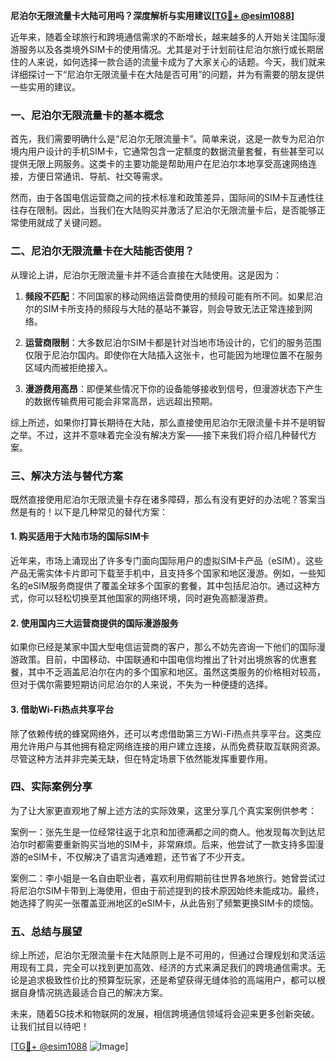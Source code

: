 **尼泊尔无限流量卡大陆可用吗？深度解析与实用建议[[TG💪+ @esim1088](https://t.me/s/esim1088)]**

近年来，随着全球旅行和跨境通信需求的不断增长，越来越多的人开始关注国际漫游服务以及各类境外SIM卡的使用情况。尤其是对于计划前往尼泊尔旅行或长期居住的人来说，如何选择一款合适的流量卡成为了大家关心的话题。今天，我们就来详细探讨一下“尼泊尔无限流量卡在大陆是否可用”的问题，并为有需要的朋友提供一些实用的建议。

### 一、尼泊尔无限流量卡的基本概念

首先，我们需要明确什么是“尼泊尔无限流量卡”。简单来说，这是一款专为尼泊尔境内用户设计的手机SIM卡，它通常包含一定额度的数据流量套餐，有些甚至可以提供无限上网服务。这类卡的主要功能是帮助用户在尼泊尔本地享受高速网络连接，方便日常通讯、导航、社交等需求。

然而，由于各国电信运营商之间的技术标准和政策差异，国际间的SIM卡互通性往往存在限制。因此，当我们在大陆购买并激活了尼泊尔无限流量卡后，是否能够正常使用就成了关键问题。

### 二、尼泊尔无限流量卡在大陆能否使用？

从理论上讲，尼泊尔无限流量卡并不适合直接在大陆使用。这是因为：

1. **频段不匹配**：不同国家的移动网络运营商使用的频段可能有所不同。如果尼泊尔的SIM卡所支持的频段与大陆的基站不兼容，则会导致无法正常连接到网络。
   
2. **运营商限制**：大多数尼泊尔SIM卡都是针对当地市场设计的，它们的服务范围仅限于尼泊尔国内。即使你在大陆插入这张卡，也可能因为地理位置不在服务区域内而被拒绝接入。

3. **漫游费用高昂**：即便某些情况下你的设备能够接收到信号，但漫游状态下产生的数据传输费用可能会非常高昂，远远超出预期。

综上所述，如果你打算长期待在大陆，那么直接使用尼泊尔无限流量卡并不是明智之举。不过，这并不意味着完全没有解决方案——接下来我们将介绍几种替代方案。

### 三、解决方法与替代方案

既然直接使用尼泊尔无限流量卡存在诸多障碍，那么有没有更好的办法呢？答案当然是有的！以下是几种常见的替代方案：

#### 1. 购买适用于大陆市场的国际SIM卡
近年来，市场上涌现出了许多专门面向国际用户的虚拟SIM卡产品（eSIM）。这些产品无需实体卡片即可下载至手机中，且支持多个国家和地区漫游。例如，一些知名的eSIM服务商提供了覆盖全球多个国家的套餐，其中包括尼泊尔。通过这种方式，你可以轻松切换至其他国家的网络环境，同时避免高额漫游费。

#### 2. 使用国内三大运营商提供的国际漫游服务
如果你已经是某家中国大型电信运营商的客户，那么不妨先咨询一下他们的国际漫游政策。目前，中国移动、中国联通和中国电信均推出了针对出境旅客的优惠套餐，其中不乏涵盖尼泊尔在内的多个国家和地区。虽然这类服务的价格相对较高，但对于偶尔需要短期访问尼泊尔的人来说，不失为一种便捷的选择。

#### 3. 借助Wi-Fi热点共享平台
除了依赖传统的蜂窝网络外，还可以考虑借助第三方Wi-Fi热点共享平台。这类应用允许用户与其他拥有稳定网络连接的用户建立连接，从而免费获取互联网资源。尽管这种方法并非完美无缺，但在特定场景下依然能发挥重要作用。

### 四、实际案例分享

为了让大家更直观地了解上述方法的实际效果，这里分享几个真实案例供参考：

案例一：张先生是一位经常往返于北京和加德满都之间的商人。他发现每次到达尼泊尔时都需要重新购买当地的SIM卡，非常麻烦。后来，他尝试了一款支持多国漫游的eSIM卡，不仅解决了语言沟通难题，还节省了不少开支。

案例二：李小姐是一名自由职业者，喜欢利用假期前往世界各地旅行。她曾尝试过将尼泊尔SIM卡带到上海使用，但由于前述提到的技术原因始终未能成功。最终，她选择了购买一张覆盖亚洲地区的eSIM卡，从此告别了频繁更换SIM卡的烦恼。

### 五、总结与展望

综上所述，尼泊尔无限流量卡在大陆原则上是不可用的，但通过合理规划和灵活运用现有工具，完全可以找到更加高效、经济的方式来满足我们的跨境通信需求。无论是追求极致性价比的预算型玩家，还是希望获得无缝体验的高端用户，都可以根据自身情况挑选最适合自己的解决方案。

未来，随着5G技术和物联网的发展，相信跨境通信领域将会迎来更多创新突破。让我们拭目以待吧！

[[TG💪+ @esim1088](https://t.me/s/esim1088) ![Image](https://i.postimg.cc/4NQfJmqS/Snipaste-2025-05-13-00-14-12.png)]